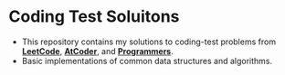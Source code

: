# Coding Test Soluitons

* This repository contains my solutions to coding-test problems from [**LeetCode**](https://leetcode.com/problemset/), [**AtCoder**](https://kenkoooo.com/atcoder/#/table/), and [**Programmers**](https://school.programmers.co.kr/learn/challenges?order=recent).
* Basic implementations of common data structures and algorithms.
